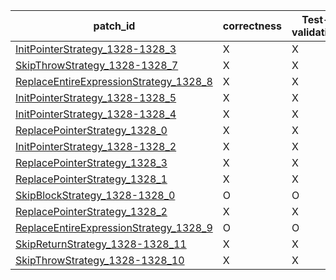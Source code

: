  | patch_id |correctness |Test-validation |NPEX-validation |
 |--- | --- | --- | --- | 
 | [InitPointerStrategy_1328-1328_3](./patches/InitPointerStrategy_1328-1328_3/patch.java#1325) | X | X | X | 
 | [SkipThrowStrategy_1328-1328_7](./patches/SkipThrowStrategy_1328-1328_7/patch.java#1325) | X | X | X | 
 | [ReplaceEntireExpressionStrategy_1328_8](./patches/ReplaceEntireExpressionStrategy_1328_8/patch.java#1325) | X | X | X | 
 | [InitPointerStrategy_1328-1328_5](./patches/InitPointerStrategy_1328-1328_5/patch.java#1325) | X | X | X | 
 | [InitPointerStrategy_1328-1328_4](./patches/InitPointerStrategy_1328-1328_4/patch.java#1325) | X | X | X | 
 | [ReplacePointerStrategy_1328_0](./patches/ReplacePointerStrategy_1328_0/patch.java#1325) | X | X | X | 
 | [InitPointerStrategy_1328-1328_2](./patches/InitPointerStrategy_1328-1328_2/patch.java#1325) | X | X | X | 
 | [ReplacePointerStrategy_1328_3](./patches/ReplacePointerStrategy_1328_3/patch.java#1325) | X | X | X | 
 | [ReplacePointerStrategy_1328_1](./patches/ReplacePointerStrategy_1328_1/patch.java#1325) | X | X | X | 
 | [SkipBlockStrategy_1328-1328_0](./patches/SkipBlockStrategy_1328-1328_0/patch.java#1325) | O | O | O | 
 | [ReplacePointerStrategy_1328_2](./patches/ReplacePointerStrategy_1328_2/patch.java#1325) | X | X | X | 
 | [ReplaceEntireExpressionStrategy_1328_9](./patches/ReplaceEntireExpressionStrategy_1328_9/patch.java#1325) | O | O | X | 
 | [SkipReturnStrategy_1328-1328_11](./patches/SkipReturnStrategy_1328-1328_11/patch.java#1325) | X | X | X | 
 | [SkipThrowStrategy_1328-1328_10](./patches/SkipThrowStrategy_1328-1328_10/patch.java#1325) | X | X | X | 
